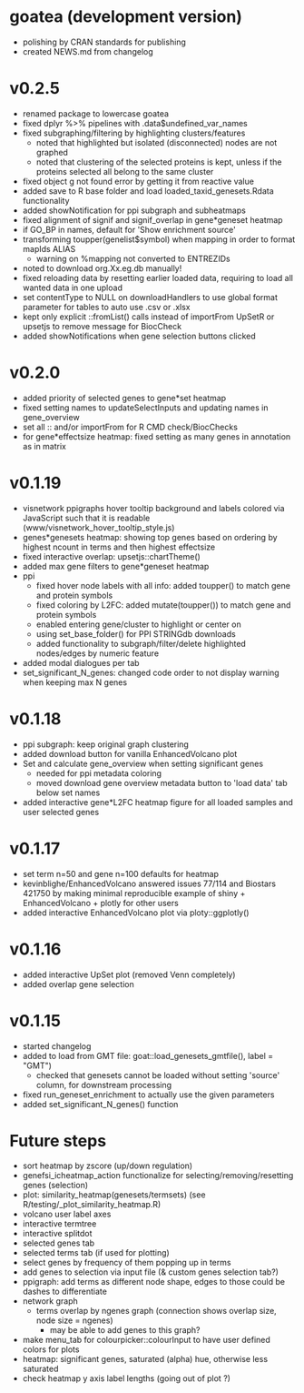 # goatea (development version)

* polishing by CRAN standards for publishing
* created NEWS.md from changelog

# v0.2.5

* renamed package to lowercase goatea
* fixed dplyr %>% pipelines with .data$undefined_var_names
* fixed subgraphing/filtering by highlighting clusters/features
  * noted that highlighted but isolated (disconnected) nodes are not graphed
  * noted that clustering of the selected proteins is kept, unless if the proteins selected all belong to the same cluster
* fixed object g not found error by getting it from reactive value
* added save to R base folder and load loaded_taxid_genesets.Rdata functionality 
* added showNotification for ppi subgraph and subheatmaps
* fixed alignment of signif and signif_overlap in gene*geneset heatmap 
* if GO_BP in names, default for 'Show enrichment source' 
* transforming toupper(genelist$symbol) when mapping in order to format mapIds ALIAS
	* warning on %mapping not converted to ENTREZIDs 
* noted to download org.Xx.eg.db manually!
* fixed reloading data by resetting earlier loaded data, requiring to load all wanted data in one upload
* set contentType to NULL on downloadHandlers to use global format parameter for tables to auto use .csv or .xlsx
* kept only explicit ::fromList() calls instead of importFrom UpSetR or upsetjs to remove message for BiocCheck
* added showNotifications when gene selection buttons clicked
	
# v0.2.0

* added priority of selected genes to gene*set heatmap
* fixed setting names to updateSelectInputs and updating names in gene_overview
* set all :: and/or importFrom for R CMD check/BiocChecks
* for gene*effectsize heatmap: fixed setting as many genes in annotation as in matrix 
	
# v0.1.19

* visnetwork ppigraphs hover tooltip background and labels colored via JavaScript such that it is readable (www/visnetwork_hover_tooltip_style.js)
* genes*genesets heatmap: showing top genes based on ordering by highest ncount in terms and then highest effectsize
* fixed interactive overlap: upsetjs::chartTheme()
* added max gene filters to gene*geneset heatmap
* ppi
	* fixed hover node labels with all info: added toupper() to match gene and protein symbols
	* fixed coloring by L2FC: added mutate(toupper()) to match gene and protein symbols
	* enabled entering gene/cluster to highlight or center on 
	* using set_base_folder() for PPI STRINGdb downloads
	* added functionality to subgraph/filter/delete highlighted nodes/edges by numeric feature
* added modal dialogues per tab
* set_significant_N_genes: changed code order to not display warning when keeping max N genes
	
# v0.1.18

* ppi subgraph: keep original graph clustering
* added download button for vanilla EnhancedVolcano plot
* Set and calculate gene_overview when setting significant genes
	* needed for ppi metadata coloring
	* moved download gene overview metadata button to 'load data' tab below set names
* added interactive gene*L2FC heatmap figure for all loaded samples and user selected genes
	
# v0.1.17

* set term n=50 and gene n=100 defaults for heatmap
* kevinblighe/EnhancedVolcano answered issues 77/114 and Biostars 421750 by making minimal reproducible example of shiny + EnhancedVolcano + plotly for other users
* added interactive EnhancedVolcano plot via ploty::ggplotly()

# v0.1.16 

* added interactive UpSet plot (removed Venn completely)
* added overlap gene selection

# v0.1.15

* started changelog
* added to load from GMT file: goat::load_genesets_gmtfile(), label = "GMT")
	* checked that genesets cannot be loaded without setting 'source' column, for downstream processing
* fixed run_geneset_enrichment to actually use the given parameters
* added set_significant_N_genes() function

# Future steps
* sort heatmap by zscore (up/down regulation)
* genefsi_icheatmap_action functionalize for selecting/removing/resetting genes (selection)
* plot: similarity_heatmap(genesets/termsets) (see R/testing/_plot_similarity_heatmap.R)
* volcano user label axes
* interactive termtree
* interactive splitdot
* selected genes tab
* selected terms tab (if used for plotting)
* select genes by frequency of them popping up in terms 
* add genes to selection via input file (& custom genes selection tab?)
* ppigraph: add terms as different node shape, edges to those could be dashes to differentiate
* network graph
	* terms overlap by ngenes graph (connection shows overlap size, node size = ngenes)
		* may be able to add genes to this graph? 
* make menu_tab for colourpicker::colourInput to have user defined colors for plots
* heatmap: significant genes, saturated (alpha) hue, otherwise less saturated
* check heatmap y axis label lengths (going out of plot ?)